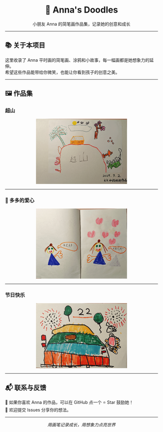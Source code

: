 

<h1 align="center">🎨 Anna's Doodles</h1>
<p align="center">小朋友 Anna 的简笔画作品集，记录她的创意和成长</p>

---

## 📚 关于本项目

这里收录了 Anna 平时画的简笔画、涂鸦和小故事，每一幅画都是她想象力的延伸。  
希望这些作品能带给你微笑，也能让你看到孩子的创意之美。

---

## 🖼 作品集

### 超山
<p align="center">
  <img src="resource/IMG_20250810_185225.jpg" width="300">
</p>

---

### 🌳 多多的爱心
<p align="center">
  <img src="resource/IMG_20250810_190238.jpg" alt="Tree in the Park" width="300">
</p>

---

### 节日快乐
<p align="center">
  <img src="resource/IMG_20250810_190001.jpg"  width="300">
</p>

---

## 📬 联系与反馈

💌 如果你喜欢 Anna 的作品，可以在 GitHub 点一个 ⭐ Star 鼓励她！  
📢 欢迎提交 Issues 分享你的想法。

---

<p align="center">
  <i>用画笔记录成长，用想象力点亮世界</i>
</p>
